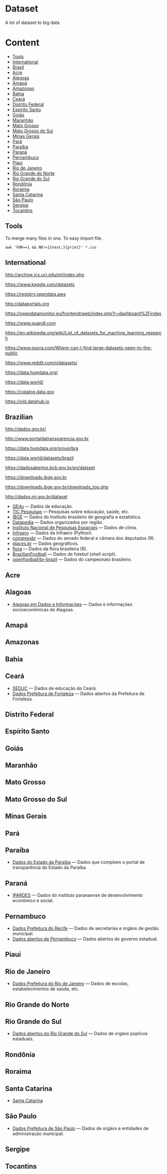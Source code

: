 # Dataset

A lot of dataset to big data

# Content

- [Tools](#tools)
- [International](#international)
- [Brasil](#brazilian)
- [Acre](#acre)
- [Alagoas](#alagoas)
- [Amapá](#amapá)
- [Amazonas](#amazonas)
- [Bahia](#bahia)
- [Ceará](#ceará)
- [Distrito Federal](#distrito-federal)
- [Espírito Santo](#espírito-santo)
- [Goiás](#goiás)
- [Maranhão](#maranhão)
- [Mato Grosso](#mato-grosso)
- [Mato Grosso do Sul](#mato-grosso-do-sul)
- [Minas Gerais](#minas-gerais)
- [Pará](#pará)
- [Paraíba](#paraíba)
- [Paraná](#paraná)
- [Pernambuco](#pernambuco)
- [Piauí](#piauí)
- [Rio de Janeiro](#rio-de-janeiro)
- [Rio Grande do Norte](#rio-grande-do-norte)
- [Rio Grande do Sul](#rio-grande-do-sul)
- [Rondônia](#rondônia)
- [Roraima](#roraima)
- [Santa Catarina](#santa-catarina)
- [São Paulo](#são-paulo)
- [Sergipe](#sergipe)
- [Tocantins](#tocantins)

## Tools

To merge many files in one. To easy import file.

`awk 'FNR==1 && NR!=1{next;}{print}' *.csv`


## International

http://archive.ics.uci.edu/ml/index.php

https://www.kaggle.com/datasets

https://registry.opendata.aws

http://dataportals.org

https://opendatamonitor.eu/frontend/web/index.php?r=dashboard%2Findex

https://www.quandl.com

https://en.wikipedia.org/wiki/List_of_datasets_for_machine_learning_research

https://www.quora.com/Where-can-I-find-large-datasets-open-to-the-public

https://www.reddit.com/r/datasets/

https://data.humdata.org/

https://data.world/

https://catalog.data.gov

https://old.datahub.io

## Brazilian

http://dados.gov.br/

http://www.portaldatransparencia.gov.br

https://data.humdata.org/group/bra

https://data.world/datasets/brazil

https://dadosabertos.bcb.gov.br/en/dataset

https://downloads.ibge.gov.br

https://downloads.ibge.gov.br/downloads_top.php

http://dados.mj.gov.br/dataset

- [QEdu](http://www.qedu.org.br) &mdash; Dados de educação.
- [TIC Pesquisas](http://cetic.br/pesquisas) &mdash; Pesquisas sobre educação, saúde, etc.
- [IBGE](http://www.ibge.gov.br) &mdash; Dados do Instituto brasileiro de geografia e estatística.
- [Datapedia](http://www.datapedia.info) &mdash; Dados organizados por região.
- [Instituto Nacional de Pesquisas Espaciais](http://sinda.crn2.inpe.br/PCD/SITE/novo/site) &mdash; Dados de clima.
- [Infraero](https://github.com/ehrhardt/Infraero) &mdash; Dados da Infraero (Python).
- [congressbr](https://github.com/RobertMyles/congressbr) &mdash; Dados do senado federal e câmara dos deputados (R).
- [places.br](https://github.com/paulofreitas/places.br) &mdash; Dados geográficos.
- [flora](https://github.com/gustavobio/flora) &mdash; Dados da flora brasileira (R).
- [BrazilianFootball](https://github.com/DiSiqueira/BrazilianFootball) &mdash; Dados de futebol (shell script).
- [openfootball/br-brazil](https://github.com/openfootball/br-brazil) &mdash; Dados do campeonato brasileiro.







## Acre

## Alagoas

- [Alagoas em Dados e Informações](http://dados.al.gov.br) &mdash; Dados e informações socioeconômicas de Alagoas.

## Amapá

## Amazonas

## Bahia

## Ceará

- [SEDUC](http://dados.seduc.ce.gov.br) &mdash; Dados de educação do Ceará.
- [Dados Prefeitura de Fortaleza](http://dados.fortaleza.ce.gov.br) &mdash; Dados abertos da Prefeitura de Fortaleza.

## Distrito Federal

## Espírito Santo

## Goiás

## Maranhão

## Mato Grosso

## Mato Grosso do Sul

## Minas Gerais

## Pará

## Paraíba

- [Dados do Estado da Paraíba](http://dados.pb.gov.br) &mdash; Dados que compõem o portal de transparência do Estado da Paraíba.

## Paraná

- [IPARDES](http://www.ipardes.gov.br) &mdash; Dados do instituto paranaense de desenvolvimento econômico e social.

## Pernambuco

- [Dados Prefeitura do Recife](http://dados.recife.pe.gov.br) &mdash; Dados de secretarias e orgãos de gestão municipal.
- [Dados abertos de Pernambuco](www.dadosabertos.pe.gov.br) &mdash; Dados abertos do governo estadual.

## Piauí

## Rio de Janeiro

- [Dados Prefeitura do Rio de Janeiro](http://data.rio) &mdash; Dados de escolas, estabelecimentos de saúde, etc.

## Rio Grande do Norte

## Rio Grande do Sul

- [Dados abertos do Rio Grande do Sul](http://dados.rs.gov.br) &mdash; Dados de orgãos púplicos estaduais.

## Rondônia

## Roraima

## Santa Catarina

- [Santa Catarina](http://www.transparencia.sc.gov.br)

## São Paulo

- [Dados Prefeitura de São Paulo](http://dados.prefeitura.sp.gov.br) &mdash; Dados de orgãos e entidades de administração municipal.

## Sergipe

## Tocantins

